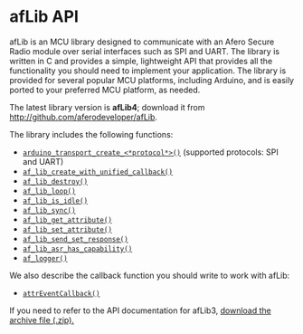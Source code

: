 # afLib API

afLib is an MCU library designed to communicate with an Afero Secure Radio module over serial interfaces such as SPI and UART. The library is written in C and provides a simple, lightweight API that provides all the functionality you should need to implement your application. The library is provided for several popular MCU platforms, including Arduino, and is easily ported to your preferred MCU platform, as needed.

The latest library version is **afLib4**; download it from http://github.com/aferodeveloper/afLib.

The library includes the following functions:

- [`arduino_transport_create_<*protocol*>()`](../afLibLifecycle/#arduino_transport_create_protocol) (supported protocols: SPI and UART)
- [`af_lib_create_with_unified_callback()`](../afLibLifecycle/#af_lib_create_with_unified_callback)
- [`af_lib_destroy()`](../afLibLifecycle/#af_lib_destroy)
- [`af_lib_loop()`](../afLibLoop/#af_lib_loop)
- [`af_lib_is_idle()`](../afLibLoop/#af_lib_is_idle)
- [`af_lib_sync()`](../afLibLoop/#af_lib_sync)
- [`af_lib_get_attribute()`](../afLibAttributes/#af_lib_get_attribute)
- [`af_lib_set_attribute()`](../afLibAttributes/#af_lib_set_attribute)
- [`af_lib_send_set_response()`](../afLibCallbacks/#af_lib_send_set_response)
- [`af_lib_asr_has_capability()`](../afLibCapabilities/#af_lib_asr_has_capability)
- [`af_logger()`](../afLibLogging)

We also describe the callback function you should write to work with afLib:

- [`attrEventCallback()`](../afLibCallbacks/#attreventcallback)

If you need to refer to the API documentation for afLib3, [download the archive file (.zip).](../files/afLib3-DevDocs.zip)

